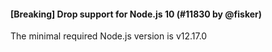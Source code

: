 #### [Breaking] Drop support for Node.js 10 (#11830 by @fisker)

The minimal required Node.js version is v12.17.0
